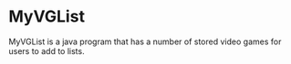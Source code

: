# MyVGList
MyVGList is a java program that has a number of stored video games for users to add to lists. 
